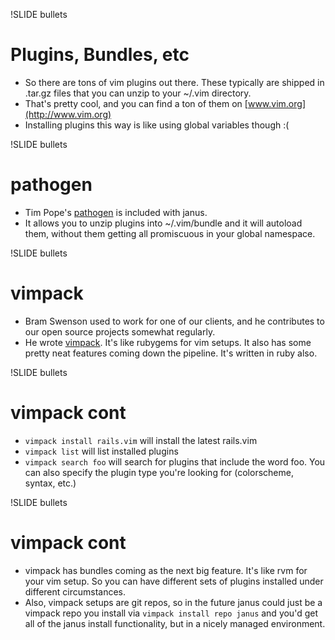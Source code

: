 !SLIDE bullets
# Plugins, Bundles, etc #

* So there are tons of vim plugins out there.  These typically are
  shipped in .tar.gz files that you can unzip to your ~/.vim directory.
* That's pretty cool, and you can find a ton of them on
  [www.vim.org](http://www.vim.org)
* Installing plugins this way is like using global variables though :(

!SLIDE bullets
# pathogen #

* Tim Pope's [pathogen](http://www.vim.org/scripts/script.php?script_id=2332) is included with janus.
* It allows you to unzip plugins into ~/.vim/bundle and it will autoload
  them, without them getting all promiscuous in your global namespace.

!SLIDE bullets
# vimpack #

* Bram Swenson used to work for one of our clients, and he contributes
  to our open source projects somewhat regularly.
* He wrote [vimpack](https://github.com/bramswenson/vimpack).  It's like
  rubygems for vim setups.  It also has some pretty neat features coming
  down the pipeline.  It's written in ruby also.

!SLIDE bullets
# vimpack cont #
* `vimpack install rails.vim` will install the latest rails.vim
* `vimpack list` will list installed plugins
* `vimpack search foo` will search for plugins that include the word
  foo.  You can also specify the plugin type you're looking for
  (colorscheme, syntax, etc.)

!SLIDE bullets
# vimpack cont #
* vimpack has bundles coming as the next big feature.  It's like rvm for
  your vim setup.  So you can have different sets of plugins installed
  under different circumstances.
* Also, vimpack setups are git repos, so in the future janus could just
  be a vimpack repo you install via `vimpack install repo janus` and
  you'd get all of the janus install functionality, but in a nicely
  managed environment.
